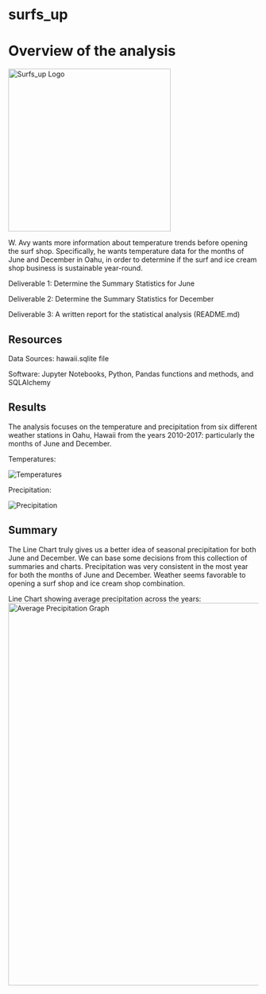 # surfs_up

# Overview of the analysis
<img width="327" alt="Surfs_up Logo" src="https://user-images.githubusercontent.com/105124485/178166147-3b5f3882-7e8c-4214-911a-074d0ea481d3.png">

W. Avy wants more information about temperature trends before opening the surf shop. Specifically, he wants temperature data for the months of June and December in Oahu, in order to determine if the surf and ice cream shop business is sustainable year-round.

Deliverable 1: Determine the Summary Statistics for June

Deliverable 2: Determine the Summary Statistics for December

Deliverable 3: A written report for the statistical analysis (README.md)

## Resources
Data Sources: 
    hawaii.sqlite file		

Software: 
    Jupyter Notebooks, Python, Pandas functions and methods, and SQLAlchemy

## Results
The analysis focuses on the temperature and precipitation from six different weather stations in Oahu, Hawaii from the years 2010-2017: particularly the months of June and December.  

Temperatures:

![Temperatures](https://user-images.githubusercontent.com/105124485/178166132-69ec0688-94e7-4466-88c4-6dc74bfc7411.png)

Precipitation:

![Precipitation](https://user-images.githubusercontent.com/105124485/178166135-edd6d3c3-53b3-45ea-bf65-ac723e4ae49f.png)

## Summary
The Line Chart truly gives us a better idea of seasonal precipitation for both June and December. We can base some decisions from this collection of summaries and charts. Precipitation was very consistent in the most year for both the months of June and December. Weather seems favorable to opening a surf shop and ice cream shop combination.

Line Chart showing average precipitation across the years:
<img width="769" alt="Average Precipitation Graph" src="https://user-images.githubusercontent.com/105124485/178166140-ba8ce87e-3997-4e46-8acc-eecd067ab649.png">
